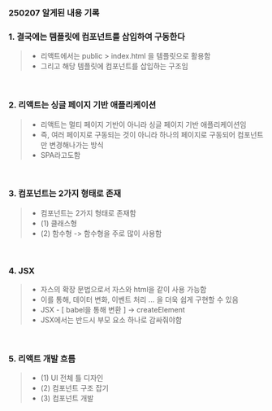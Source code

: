 ### 250207 알게된 내용 기록

### 1. 결국에는 템플릿에 컴포넌트를 삽입하여 구동한다

> - 리액트에서는 public > index.html 을 템플릿으로 활용함
> - 그리고 해당 템플릿에 컴포넌트를 삽입하는 구조임 

<br>

### 2. 리액트는 싱글 페이지 기반 애플리케이션 

> - 리액트는 멀티 페이지 기반이 아니라 싱글 페이지 기반 애플리케이션임
> - 즉, 여러 페이지로 구동되는 것이 아니라 하나의 페이지로 구동되어 컴포넌트만 변경해나가는 방식
> - SPA라고도함

<br>

### 3. 컴포넌트는 2가지 형태로 존재

> - 컴포넌트는 2가지 형태로 존재함
> - (1) 클래스형 
> - (2) 함수형 -> 함수형을 주로 많이 사용함 

<br>

### 4. JSX 

> - 자스의 확장 문법으로서 자스와 html을 같이 사용 가능함
> - 이를 통해, 데이터 변화, 이벤트 처리 ... 을 더욱 쉽게 구현할 수 있음 
> - JSX - [ babel을 통해 변환 ] -> createElement
> - JSX에서는 반드시 부모 요소 하나로 감싸줘야함 

<br>

### 5. 리액트 개발 흐름

> - (1) UI 전체 틀 디자인
> - (2) 컴포넌트 구조 잡기
> - (3) 컴포넌트 개발 
